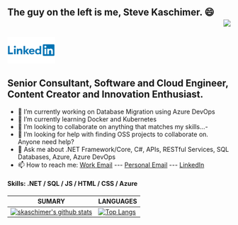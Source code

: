 ## The guy on the left is me, Steve Kaschimer. 😄 <div align = 'right'>![](https://komarev.com/ghpvc/?username=skaschimer&color=red)</div>

<a href='https://www.linkedin.com/in/skaschimer/' target='_blank'><img src='https://github.com/skaschimer/skaschimer/blob/main/media/Linkedin-Logo.png' alt='linkedin' height='60'/></a>

## Senior Consultant, Software and Cloud Engineer, Content Creator and Innovation Enthusiast.

- 🔭 I’m currently working on Database Migration using Azure DevOps
- 🌱 I’m currently learning Docker and Kubernetes
- 👯 I’m looking to collaborate on anything that matches my skills...- 
- 🤔 I’m looking for help with finding OSS projects to collaborate on. Anyone need help?  
- 💬 Ask me about .NET Framework/Core, C#, APIs, RESTful Services, SQL Databases, Azure, Azure DevOps
- 📫 How to reach me: [Work Email](mailto://steve.kaschimer@slalom.com) --- [Personal Email](mailto://steve@skratsch.com) --- [LinkedIn](https://www.linkedin.com/in/skaschimer/)

#### Skills: .NET / SQL / JS / HTML / CSS / Azure

| **SUMARY**                                                                                                                                              | **LANGUAGES**                                                                                                                                         |
| ------------------------------------------------------------------------------------------------------------------------------------------------------- | ----------------------------------------------------------------------------------------------------------------------------------------------------- |
| [![skaschimer's github stats](https://github-readme-stats.vercel.app/api?username=skaschimer&show_icons=true)](https://github.com/anuraghazra/github-readme-stats) | [![Top Langs](https://github-readme-stats.vercel.app/api/top-langs/?username=skaschimer&layout=compact)](https://github.com/anuraghazra/github-readme-stats)

